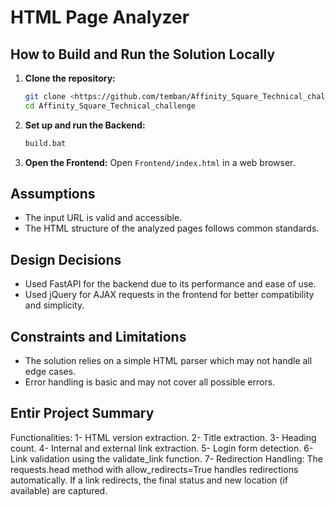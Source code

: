 # HTML Page Analyzer

## How to Build and Run the Solution Locally

1. **Clone the repository:**
    ```sh
    git clone <https://github.com/temban/Affinity_Square_Technical_challenge>
    cd Affinity_Square_Technical_challenge
    ```

2. **Set up and run the Backend:**
    ```bat
    build.bat
    ```

3. **Open the Frontend:**
    Open `Frontend/index.html` in a web browser.

## Assumptions

- The input URL is valid and accessible.
- The HTML structure of the analyzed pages follows common standards.

## Design Decisions

- Used FastAPI for the backend due to its performance and ease of use.
- Used jQuery for AJAX requests in the frontend for better compatibility and simplicity.

## Constraints and Limitations

- The solution relies on a simple HTML parser which may not handle all edge cases.
- Error handling is basic and may not cover all possible errors.


## Entir Project Summary
Functionalities:
1- HTML version extraction.
2- Title extraction.
3- Heading count.
4- Internal and external link extraction.
5- Login form detection.
6- Link validation using the validate_link function.
7- Redirection Handling:
The requests.head method with allow_redirects=True handles redirections automatically. If a link redirects, the final status and new location (if available) are captured.
